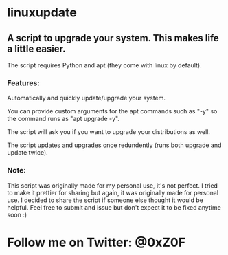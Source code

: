 # linuxupdate
## A script to upgrade your system. This makes life a little easier.
The script requires Python and apt (they come with linux by default).

### Features:
Automatically and quickly update/upgrade your system.

You can provide custom arguments for the apt commands such as "-y" so the command runs as "apt upgrade -y".

The script will ask you if you want to upgrade your distributions as well.

The script updates and upgrades once redundently (runs both upgrade and update twice).

### Note:
This script was originally made for my personal use, it's not perfect. I tried to make it prettier for sharing but again, it was originally made for personal use. I decided to share the script if someone else thought it would be helpful. Feel free to submit and issue but don't expect it to be fixed anytime soon :)

# Follow me on Twitter: @0xZ0F


